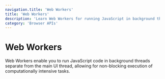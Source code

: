 ```yaml
---
navigation.title: 'Web Workers'
title: 'Web Workers'
description: 'Learn Web Workers for running JavaScript in background threads, including service workers, dedicated workers, and shared workers.'
category: 'Browser APIs'
---
```


# Web Workers

Web Workers enable you to run JavaScript code in background threads separate from the main UI thread, allowing for non-blocking execution of computationally intensive tasks.
